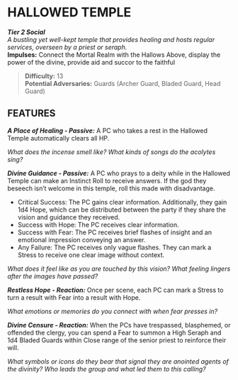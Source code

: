 ﻿---
tags:
  - Environment
  - Statblock

name: 'HALLOWED TEMPLE'
tier: 2
type: Social
description: 'A bustling yet well-kept temple that provides healing and hosts regular services, overseen by a priest or seraph.'
difficulty: '13'
impulses: 'Connect the Mortal Realm with the Hallows Above, display the power of the divine, provide aid and succor to the faithful'
potential_adversaries: 'Guards (Archer Guard, Bladed Guard, Head Guard)'
feats:
- name: 'A Place of Healing'
  type: 'Passive'
  text: 'A PC who takes a rest in the Hallowed Temple automatically clears all HP.

  *What does the incense smell like? What kinds of songs do the acolytes sing?*'
- name: 'Divine Guidance'
  type: 'Passive'
  text: 'A PC who prays to a deity while in the Hallowed Temple can make an Instinct Roll to receive answers. If the god they beseech isn’t welcome in this temple, roll this made with disadvantage.

  - Critical Success: The PC gains clear information. Additionally, they gain 1d4 Hope, which can be distributed between the party if they share the vision and guidance they received.
  - Success with Hope: The PC receives clear information.
  - Success with Fear: The PC receives brief flashes of insight and an emotional impression conveying an answer.
  - Any Failure: The PC receives only vague flashes. They can mark a Stress to receive one clear image without context.

  *What does it feel like as you are touched by this vision? What feeling lingers after the images have passed?*'
- name: 'Restless Hope'
  type: 'Reaction'
  text: 'Once per scene, each PC can mark a Stress to turn a result with Fear into a result with Hope.

  *What emotions or memories do you connect with when fear presses in?*'
- name: 'Divine Censure'
  type: 'Reaction'
  text: 'When the PCs have trespassed, blasphemed, or offended the clergy, you can spend a Fear to summon a High Seraph and 1d4 Bladed Guards within Close range of the senior priest to reinforce their will.

  *What symbols or icons do they bear that signal they are anointed agents of the divinity? Who leads the group and what led them to this calling?*'
layout: Daggerheart Environment
source: srd-adversary
statblock: true
---

# HALLOWED TEMPLE

***Tier 2 Social***  
*A bustling yet well-kept temple that provides healing and hosts regular services, overseen by a priest or seraph.*  
**Impulses:** Connect the Mortal Realm with the Hallows Above, display the power of the divine, provide aid and succor to the faithful

> **Difficulty:** 13  
> **Potential Adversaries:** Guards (Archer Guard, Bladed Guard, Head Guard)

## FEATURES

***A Place of Healing - Passive:*** A PC who takes a rest in the Hallowed Temple automatically clears all HP.

  *What does the incense smell like? What kinds of songs do the acolytes sing?*

***Divine Guidance - Passive:*** A PC who prays to a deity while in the Hallowed Temple can make an Instinct Roll to receive answers. If the god they beseech isn’t welcome in this temple, roll this made with disadvantage.

  - Critical Success: The PC gains clear information. Additionally, they gain 1d4 Hope, which can be distributed between the party if they share the vision and guidance they received.
  - Success with Hope: The PC receives clear information.
  - Success with Fear: The PC receives brief flashes of insight and an emotional impression conveying an answer.
  - Any Failure: The PC receives only vague flashes. They can mark a Stress to receive one clear image without context.

  *What does it feel like as you are touched by this vision? What feeling lingers after the images have passed?*

***Restless Hope - Reaction:*** Once per scene, each PC can mark a Stress to turn a result with Fear into a result with Hope.

  *What emotions or memories do you connect with when fear presses in?*

***Divine Censure - Reaction:*** When the PCs have trespassed, blasphemed, or offended the clergy, you can spend a Fear to summon a High Seraph and 1d4 Bladed Guards within Close range of the senior priest to reinforce their will.

  *What symbols or icons do they bear that signal they are anointed agents of the divinity? Who leads the group and what led them to this calling?*
